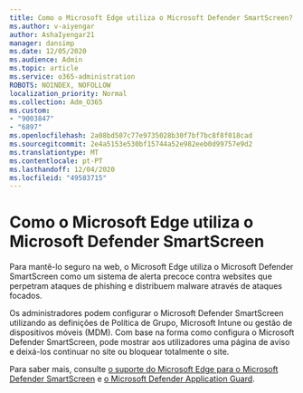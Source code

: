 ```yaml
---
title: Como o Microsoft Edge utiliza o Microsoft Defender SmartScreen?
ms.author: v-aiyengar
author: AshaIyengar21
manager: dansimp
ms.date: 12/05/2020
ms.audience: Admin
ms.topic: article
ms.service: o365-administration
ROBOTS: NOINDEX, NOFOLLOW
localization_priority: Normal
ms.collection: Adm_O365
ms.custom:
- "9003847"
- "6897"
ms.openlocfilehash: 2a08bd507c77e9735028b30f7bf7bc8f8f018cad
ms.sourcegitcommit: 2e4a5153e530bf15744a52e982eeb0d99757e9d2
ms.translationtype: MT
ms.contentlocale: pt-PT
ms.lasthandoff: 12/04/2020
ms.locfileid: "49583715"
---
```

# <a name="how-microsoft-edge-uses-microsoft-defender-smartscreen"></a>Como o Microsoft Edge utiliza o Microsoft Defender SmartScreen

Para mantê-lo seguro na web, o Microsoft Edge utiliza o Microsoft Defender SmartScreen como um sistema de alerta precoce contra websites que perpetram ataques de phishing e distribuem malware através de ataques focados.

Os administradores podem configurar o Microsoft Defender SmartScreen utilizando as definições de Política de Grupo, Microsoft Intune ou gestão de dispositivos móveis (MDM). Com base na forma como configura o Microsoft Defender SmartScreen, pode mostrar aos utilizadores uma página de aviso e deixá-los continuar no site ou bloquear totalmente o site.

Para saber mais, consulte [o suporte do Microsoft Edge para o Microsoft Defender SmartScreen](https://go.microsoft.com/fwlink/?linkid=2133081) e [o Microsoft Defender Application Guard](https://go.microsoft.com/fwlink/?linkid=2132839).